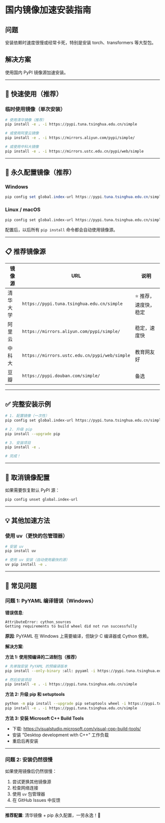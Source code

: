 # 国内镜像加速安装指南

## 问题

安装依赖时速度很慢或经常卡死，特别是安装 torch、transformers 等大型包。

## 解决方案

使用国内 PyPI 镜像源加速安装。

---

## 🚀 快速使用（推荐）

### 临时使用镜像（单次安装）

```bash
# 使用清华镜像（推荐）
pip install -e . -i https://pypi.tuna.tsinghua.edu.cn/simple

# 或使用阿里云镜像
pip install -e . -i https://mirrors.aliyun.com/pypi/simple/

# 或使用中科大镜像
pip install -e . -i https://mirrors.ustc.edu.cn/pypi/web/simple
```

---

## 🔧 永久配置镜像（推荐）

### Windows

```powershell
pip config set global.index-url https://pypi.tuna.tsinghua.edu.cn/simple
```

### Linux / macOS

```bash
pip config set global.index-url https://pypi.tuna.tsinghua.edu.cn/simple
```

配置后，以后所有 `pip install` 命令都会自动使用镜像源。

---

## 📋 推荐镜像源

| 镜像源 | URL | 说明 |
|--------|-----|------|
| 清华大学 | `https://pypi.tuna.tsinghua.edu.cn/simple` | ⭐ 推荐，速度快，稳定 |
| 阿里云 | `https://mirrors.aliyun.com/pypi/simple/` | 稳定，速度快 |
| 中科大 | `https://mirrors.ustc.edu.cn/pypi/web/simple` | 教育网友好 |
| 豆瓣 | `https://pypi.douban.com/simple/` | 备选 |

---

## ✅ 完整安装示例

```bash
# 1. 配置镜像（一次性）
pip config set global.index-url https://pypi.tuna.tsinghua.edu.cn/simple

# 2. 升级 pip
pip install --upgrade pip

# 3. 安装项目
pip install -e .

# 完成！
```

---

## 🔄 取消镜像配置

如果需要恢复默认 PyPI 源：

```bash
pip config unset global.index-url
```

---

## 💡 其他加速方法

### 使用 uv（更快的包管理器）

```bash
# 安装 uv
pip install uv

# 使用 uv 安装（自动使用最快的源）
uv pip install -e .
```

---

## 🐛 常见问题

### 问题 1: PyYAML 编译错误（Windows）

**错误信息**:
```
AttributeError: cython_sources
Getting requirements to build wheel did not run successfully
```

**原因**: PyYAML 在 Windows 上需要编译，但缺少 C 编译器或 Cython 依赖。

**解决方案**:

**方法 1: 使用预编译的二进制包（推荐）**
```bash
# 先单独安装 PyYAML 的预编译版本
pip install --only-binary :all: pyyaml -i https://pypi.tuna.tsinghua.edu.cn/simple

# 然后安装项目
pip install -e . -i https://pypi.tuna.tsinghua.edu.cn/simple
```

**方法 2: 升级 pip 和 setuptools**
```bash
python -m pip install --upgrade pip setuptools wheel -i https://pypi.tuna.tsinghua.edu.cn/simple
pip install -e . -i https://pypi.tuna.tsinghua.edu.cn/simple
```

**方法 3: 安装 Microsoft C++ Build Tools**
- 下载: https://visualstudio.microsoft.com/visual-cpp-build-tools/
- 安装 "Desktop development with C++" 工作负载
- 重启后再安装

---

### 问题 2: 安装仍然很慢

如果使用镜像后仍然很慢：

1. 尝试更换其他镜像源
2. 检查网络连接
3. 使用 `uv` 包管理器
4. 在 GitHub Issues 中反馈

---

**推荐配置**: 清华镜像 + pip 永久配置，一劳永逸！🎉

